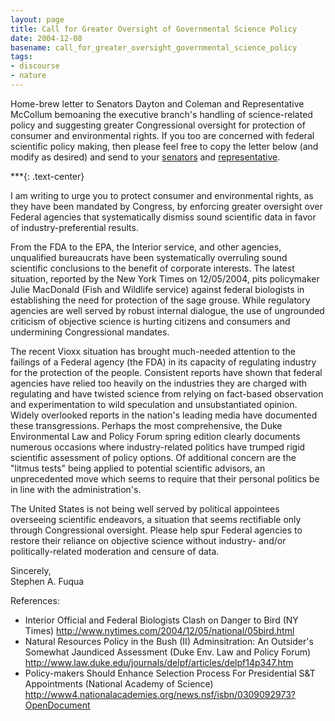 ```yaml
---
layout: page
title: Call for Greater Oversight of Governmental Science Policy
date: 2004-12-08
basename: call_for_greater_oversight_governmental_science_policy
tags:
- discourse
- nature
---
```


Home-brew letter to Senators Dayton and Coleman and Representative McCollum
bemoaning the executive branch's handling of science-related policy and
suggesting greater Congressional oversight for protection of consumer and
environmental rights. If you too are concerned with federal scientific policy
making, then please feel free to copy the letter below (and modify as desired)
and send to your <a href="http://www.senate.gov">senators</a> and <a
href="http://www.house.gov">representative</a>.

<!--more-->

***{: .text-center}

I am writing to urge you to protect consumer and environmental rights, as they
have been mandated by Congress, by enforcing greater oversight over Federal
agencies that systematically dismiss sound scientific data in favor of
industry-preferential results.

From the FDA to the EPA, the Interior service, and other agencies, unqualified
bureaucrats have been systematically overruling sound scientific conclusions to
the benefit of corporate interests. The latest situation, reported by the New
York Times on 12/05/2004, pits policymaker Julie MacDonald (Fish and Wildlife
service) against federal biologists in establishing the need for protection of
the sage grouse. While regulatory agencies are well served by robust internal
dialogue, the use of ungrounded criticism of objective science is hurting
citizens and consumers and undermining Congressional mandates.

The recent Vioxx situation has brought much-needed attention to the failings of
a Federal agency (the FDA) in its capacity of regulating industry for the
protection of the people. Consistent reports have shown that federal agencies
have relied too heavily on the industries they are charged with regulating and
have twisted science from relying on fact-based observation and experimentation
to wild speculation and unsubstantiated opinion. Widely overlooked reports in
the nation's leading media have documented these transgressions. Perhaps the
most comprehensive, the Duke Environmental Law and Policy Forum spring edition
clearly documents numerous occasions where industry-related politics have
trumped rigid scientific assessment of policy options. Of additional concern are
the "litmus tests" being applied to potential scientific advisors, an
unprecedented move which seems to require that their personal politics be in
line with the administration's.

The United States is not being well served by political appointees overseeing
scientific endeavors, a situation that seems rectifiable only through
Congressional oversight. Please help spur Federal agencies to restore their
reliance on objective science without industry- and/or politically-related
moderation and censure of data.

Sincerely,<br>
Stephen A. Fuqua

References:

* Interior Official and Federal Biologists Clash on Danger to Bird (NY Times)
  http://www.nytimes.com/2004/12/05/national/05bird.html
* Natural Resources Policy in the Bush (II) Adminsitration: An Outsider's
  Somewhat Jaundiced Assessment (Duke Env. Law and Policy Forum)
  http://www.law.duke.edu/journals/delpf/articles/delpf14p347.htm
* Policy-makers Should Enhance Selection Process For Presidential S&T
  Appointments (National Academy of Science)
  http://www4.nationalacademies.org/news.nsf/isbn/0309092973?OpenDocument
